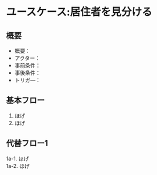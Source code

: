 # ユースケース:居住者を見分ける

## 概要
- 概要：
- アクター：
- 事前条件：
- 事後条件：
- トリガ―：

## 基本フロー
1. ほげ  
2. ほげ  

## 代替フロー1
1a-1. ほげ  
1a-2. ほげ  
